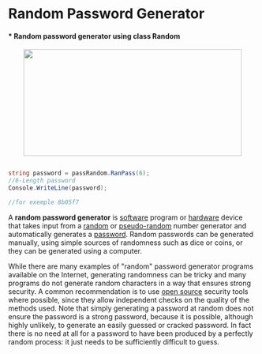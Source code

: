 # Random Password Generator
#### * Random password generator using class Random
<p align="center">
<img src="https://www.newton.ac.uk/files/covers/968361.jpg" style="width:442px;height:216px;">
</p>

```csharp

string password = passRandom.RanPass(6);
//6-Length password
Console.WriteLine(password);

//for exemple 8b05f7

```

<p>A <b>random password generator</b> is <a href="https://en.wikipedia.org/wiki/Computer_software" class="mw-redirect" title="Computer software">software</a> program or <a href="https://en.wikipedia.org/wiki/Computer_hardware" title="Computer hardware">hardware</a> device that takes input from a <a href="https://en.wikipedia.org/wiki/Random" class="mw-redirect" title="Random">random</a> or <a href="https://en.wikipedia.org/wiki/Pseudo-random" class="mw-redirect" title="Pseudo-random">pseudo-random</a> number generator and automatically generates a <a href="https://en.wikipedia.org/wiki/Password" title="Password">password</a>. Random passwords can be generated manually, using simple sources of randomness such as dice or coins, or they can be generated using a computer.</p>


<p>While there are many examples of "random" password generator programs available on the Internet, generating randomness can be tricky and many programs do not generate random characters in a way that ensures strong security. A common recommendation is to use <a href="https://en.wikipedia.org/wiki/Open_source" class="mw-redirect" title="Open source">open source</a> security tools where possible, since they allow independent checks on the quality of the methods used. Note that simply generating a password at random does not ensure the password is a strong password, because it is possible, although highly unlikely, to generate an easily guessed or cracked password. In fact there is no need at all for a password to have been produced by a perfectly random process: it just needs to be sufficiently difficult to guess.</p>
